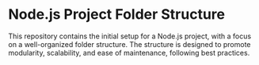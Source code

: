 # Node.js Project Folder Structure

This repository contains the initial setup for a Node.js project, with a focus on a well-organized folder structure. The structure is designed to promote modularity, scalability, and ease of maintenance, following best practices.
